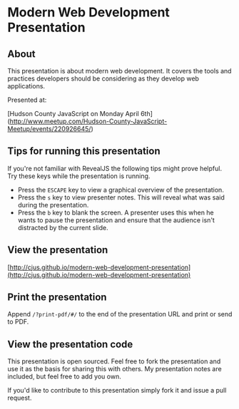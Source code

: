 # Modern Web Development Presentation

## About

This presentation is about modern web development. It covers the tools and practices developers should be considering as they develop web applications.

Presented at:

[Hudson County JavaScript on Monday April  6th] (http://www.meetup.com/Hudson-County-JavaScript-Meetup/events/220926645/)

## Tips for running this presentation

If you're not familiar with RevealJS the following tips might prove helpful. Try these keys while the presentation is running.

* Press the `ESCAPE` key to view a graphical overview of the presentation.
* Press the `s` key to view presenter notes. This will reveal what was said during the presentation.
* Press the `b` key to blank the screen. A presenter uses this when he wants to pause the presentation and ensure that the audience isn't distracted by the current slide.

## View the presentation

[http://cjus.github.io/modern-web-development-presentation](http://cjus.github.io/modern-web-development-presentation)

## Print the presentation

Append `/?print-pdf/#/` to the end of the presentation URL and print or send to PDF.

## View the presentation code

This presentation is open sourced. Feel free to fork the presentation and use it as the basis for sharing this with others. My presentation notes are included, but feel free to add you own.

If you'd like to contribute to this presentation simply fork it and issue a pull request.
